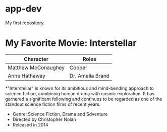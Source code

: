 # app-dev
My first repository.
# My Favorite Movie: Interstellar
| Character | Roles |
| ----------- | ----------- |
| Matthew McConaughey | Cooper |
| Anne Hathaway | Dr. Amelia Brand |
*"Interstellar" is known for its ambitious and mind-bending approach to science fiction, combining human drama with cosmic exploration. It has garnered a significant following and continues to be regarded as one of the standout science fiction films of recent years.
- Genre: Science Fiction, Drama and Sdventure
- Directed by Christopher Nolan
- Released in 2014

